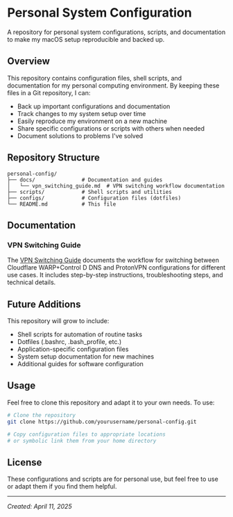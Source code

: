 # Personal System Configuration

A repository for personal system configurations, scripts, and documentation to make my macOS setup reproducible and backed up.

## Overview

This repository contains configuration files, shell scripts, and documentation for my personal computing environment. By keeping these files in a Git repository, I can:

- Back up important configurations and documentation
- Track changes to my system setup over time
- Easily reproduce my environment on a new machine
- Share specific configurations or scripts with others when needed
- Document solutions to problems I've solved

## Repository Structure

```
personal-config/
├── docs/               # Documentation and guides
│   └── vpn_switching_guide.md  # VPN switching workflow documentation
├── scripts/            # Shell scripts and utilities
├── configs/            # Configuration files (dotfiles)
└── README.md           # This file
```

## Documentation

### VPN Switching Guide

The [VPN Switching Guide](docs/vpn_switching_guide.md) documents the workflow for switching between Cloudflare WARP+Control D DNS and ProtonVPN configurations for different use cases. It includes step-by-step instructions, troubleshooting steps, and technical details.

## Future Additions

This repository will grow to include:

- Shell scripts for automation of routine tasks
- Dotfiles (.bashrc, .bash_profile, etc.)
- Application-specific configuration files
- System setup documentation for new machines
- Additional guides for software configuration

## Usage

Feel free to clone this repository and adapt it to your own needs. To use:

```bash
# Clone the repository
git clone https://github.com/yourusername/personal-config.git

# Copy configuration files to appropriate locations
# or symbolic link them from your home directory
```

## License

These configurations and scripts are for personal use, but feel free to use or adapt them if you find them helpful.

---

*Created: April 11, 2025*

